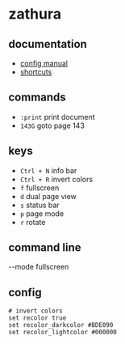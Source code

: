 # zathura

## documentation
- [config manual](https://manpages.ubuntu.com/manpages/trusty/man5/zathurarc.5.html)
- [shortcuts](https://www.maketecheasier.com/cheatsheet/zathura-keyboard-shortcuts/)

## commands
- `:print`      print document
- `143G` 	    goto page 143

## keys
- `Ctrl + N`    info bar
- `Ctrl + R`	invert colors
- `f`           fullscreen
- `d`           dual page view
- `s`           status bar
- `p`           page mode
- `r`           rotate

## command line
--mode fullscreen

## config
```
# invert colors
set recolor true
set recolor_darkcolor #BDE090
set recolor_lightcolor #000000
```



